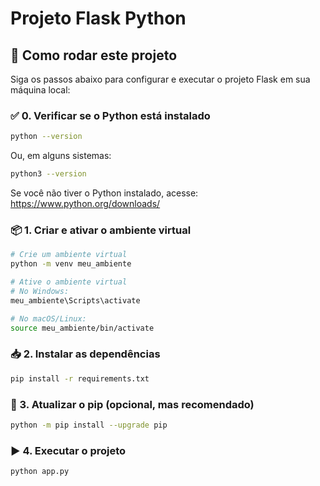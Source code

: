 # Projeto Flask Python

## 🚀 Como rodar este projeto

Siga os passos abaixo para configurar e executar o projeto Flask em sua máquina local:

### ✅ 0. Verificar se o Python está instalado

```bash
python --version
```
Ou, em alguns sistemas:
```bash
python3 --version
```

Se você não tiver o Python instalado, acesse: https://www.python.org/downloads/

### 📦 1. Criar e ativar o ambiente virtual

```bash
# Crie um ambiente virtual
python -m venv meu_ambiente

# Ative o ambiente virtual
# No Windows:
meu_ambiente\Scripts\activate

# No macOS/Linux:
source meu_ambiente/bin/activate
```

### 📥 2. Instalar as dependências
```bash
pip install -r requirements.txt
```
### 🔄 3. Atualizar o pip (opcional, mas recomendado)
```bash
python -m pip install --upgrade pip
```
### ▶️ 4. Executar o projeto
```bash
python app.py
```

